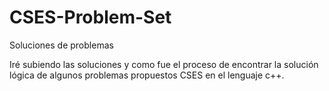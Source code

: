 # CSES-Problem-Set

Soluciones de problemas

Iré subiendo las soluciones y como fue el proceso de encontrar la solución lógica de algunos problemas propuestos CSES en el lenguaje c++.